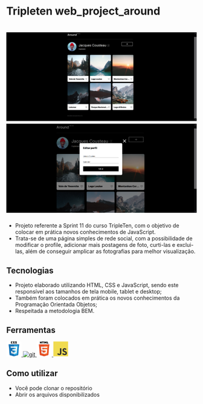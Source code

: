 # Tripleten web_project_around

<h1 align="center">
  <img src="./github/Page-1.png">
  <img src="./github/Page-2.png">
</h1>
 
- Projeto referente a Sprint 11 do curso TripleTen, com o objetivo de colocar em prática novos conhecimentos de JavaScript.
- Trata-se de uma página simples de rede social, com a possibilidade de modificar o profile, adicionar mais postagens de foto, curti-las e exclui-las, além de conseguir amplicar as fotografias para melhor visualização.

## Tecnologias

- Projeto elaborado utilizando HTML, CSS e JavaScript, sendo este responsível aos tamanhos de tela mobile, tablet e desktop;
- Também foram colocados em prática os novos conhecimentos da Programação Orientada Objetos;
- Respeitada a metodologia BEM.

## Ferramentas

<p align="left"> <a href="https://www.w3schools.com/css/" target="_blank" rel="noreferrer"> <img src="https://raw.githubusercontent.com/devicons/devicon/master/icons/css3/css3-original-wordmark.svg" alt="css3" width="40" height="40"/> </a> <a href="https://git-scm.com/" target="_blank" rel="noreferrer"> <img src="https://www.vectorlogo.zone/logos/git-scm/git-scm-icon.svg" alt="git" width="40" height="40"/> </a> <a href="https://www.w3.org/html/" target="_blank" rel="noreferrer"> <img src="https://raw.githubusercontent.com/devicons/devicon/master/icons/html5/html5-original-wordmark.svg" alt="html5" width="40" height="40"/> </a> <a href="https://developer.mozilla.org/en-US/docs/Web/JavaScript" target="_blank" rel="noreferrer"> <img src="https://raw.githubusercontent.com/devicons/devicon/master/icons/javascript/javascript-original.svg" alt="javascript" width="40" height="40"/> </a> </p>

## Como utilizar

- Você pode clonar o repositório
- Abrir os arquivos disponibilizados
